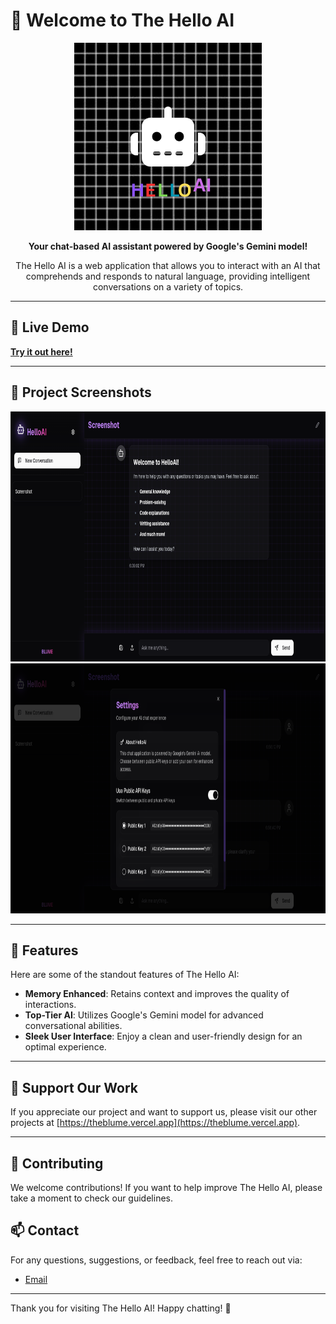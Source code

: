 # 🎉 Welcome to The Hello AI

<p align="center">
  <img src="https://github.com/thehelloai/thehelloai.github.io/blob/main/images/logo.png?raw=true" alt="project-logo" width="300"/>
</p>

<p align="center">
  <strong>Your chat-based AI assistant powered by Google's Gemini model!</strong>
</p>

<p align="center">
  The Hello AI is a web application that allows you to interact with an AI that comprehends and responds to natural language, providing intelligent conversations on a variety of topics.
</p>

---

## 🚀 Live Demo

[**Try it out here!**](https://Test.com)

---

## 📸 Project Screenshots

<p align="center">
  <img src="https://github.com/thehelloai/thehelloai.github.io/blob/main/images/screen1.png?raw=true" alt="project-screenshot-1" width="700" height="400"/>
  <img src="https://github.com/thehelloai/thehelloai.github.io/blob/main/images/screen2.png?raw=true" alt="project-screenshot-2" width="700" height="400"/>
</p>

---

## 🧐 Features

Here are some of the standout features of The Hello AI:

- **Memory Enhanced**: Retains context and improves the quality of interactions.
- **Top-Tier AI**: Utilizes Google's Gemini model for advanced conversational abilities.
- **Sleek User Interface**: Enjoy a clean and user-friendly design for an optimal experience.

---

## 💖 Support Our Work

If you appreciate our project and want to support us, please visit our other projects at [https://theblume.vercel.app](https://theblume.vercel.app).

---

## 🌟 Contributing

We welcome contributions! If you want to help improve The Hello AI, please take a moment to check our guidelines.

## 📫 Contact

For any questions, suggestions, or feedback, feel free to reach out via:
- [Email](mailto:codename1121111@gmail.com)

---

Thank you for visiting The Hello AI! Happy chatting! 🤖
